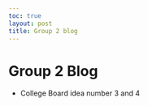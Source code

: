 ```yaml
---
toc: true
layout: post
title: Group 2 blog
---
```

# Group 2 Blog #

* College Board idea number 3 and 4
